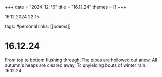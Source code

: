 +++
date = "2024-12-16"
title = "16.12.24"
themes = []
+++

16.12.2024 22:15

tags: #personal
links: [[poems]]

# 16.12.24

From top to bottom flushing through,
The pipes are hollowed out anew,
All autumn's heaps are cleared away,
To unyielding bouts of winter rain.
16.12.24

